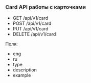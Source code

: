 ### Card API работы с карточками

* GET /api/v1/card
* POST /api/v1/card
* PUT /api/v1/card
* DELETE /api/v1/card

Поля:
* eng
* ru
* type
* description
* example

   

